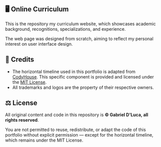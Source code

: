 ## 🖥️ Online Curriculum

This is the repository my curriculum website, which showcases academic background, recognitions, specializations, and experience.

The web page was designed from scratch, aiming to reflect my personal interest on user interface design.

## 🧾 Credits

- The horizontal timeline used in this portfolio is adapted from [CodyHouse](https://codyhouse.co/gem/horizontal-timeline). This specific component is provided and licensed under the [MIT License](https://codyhouse.co/mit).
- All trademarks and logos are the property of their respective owners.

## ⚖️ License

All original content and code in this repository is **© Gabriel D'Luca, all rights reserved**.

You are not permitted to reuse, redistribute, or adapt the code of this portfolio without explicit permission — except for the horizontal timeline, which remains under the MIT License.
